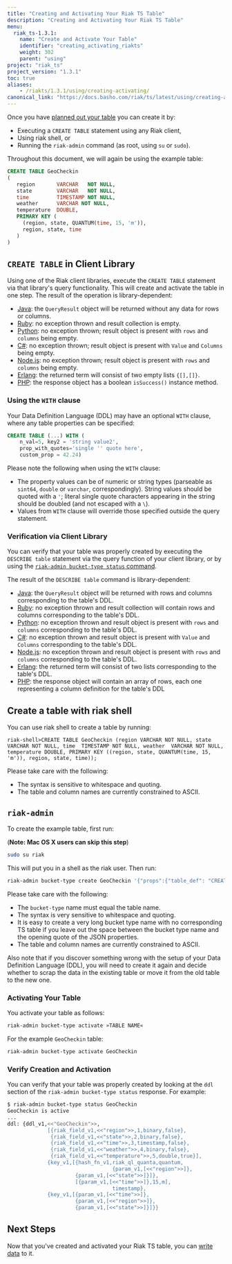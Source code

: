 ```yaml
---
title: "Creating and Activating Your Riak TS Table"
description: "Creating and Activating Your Riak TS Table"
menu:
  riak_ts-1.3.1:
    name: "Create and Activate Your Table"
    identifier: "creating_activating_riakts"
    weight: 302
    parent: "using"
project: "riak_ts"
project_version: "1.3.1"
toc: true
aliases:
    - /riakts/1.3.1/using/creating-activating/
canonical_link: "https://docs.basho.com/riak/ts/latest/using/creating-activating"
---
```



[csharp]: ../../developing/csharp#query
[erlang]: ../../developing/erlang/#query-2
[java]: ../../developing/java#query
[nodejs]: ../../developing/nodejs/#query
[php]: ../../developing/php#query
[python]: ../../developing/python#query
[ruby]: ../../developing/ruby#sql-queries
[planning]: ../planning/
[writing]: ../writingdata/


Once you have [planned out your table][planning] you can create it by:

* Executing a `CREATE TABLE` statement using any Riak client, 
* Using riak shell, or
* Running the `riak-admin` command (as root, using `su` or `sudo`).

Throughout this document, we will again be using the example table:

```sql
CREATE TABLE GeoCheckin
(
   region       VARCHAR   NOT NULL,
   state        VARCHAR   NOT NULL,
   time         TIMESTAMP NOT NULL,
   weather      VARCHAR NOT NULL,
   temperature  DOUBLE,
   PRIMARY KEY (
     (region, state, QUANTUM(time, 15, 'm')),
     region, state, time
   )
)
```


## `CREATE TABLE` in Client Library

Using one of the Riak client libraries, execute the `CREATE TABLE` statement via that library's query functionality. This will create and activate the table in one step. The result of the operation is library-dependent:

* [Java][java]: the `QueryResult` object will be returned without any data for rows or columns.
* [Ruby][ruby]: no exception thrown and result collection is empty.
* [Python][python]: no exception thrown; result object is present with `rows` and `columns` being empty.
* [C#][csharp]: no exception thrown; result object is present with `Value` and `Columns` being empty.
* [Node.js][nodejs]:  no exception thrown; result object is present with `rows` and `columns` being empty.
* [Erlang][erlang]: the returned term will consist of two empty lists `{[],[]}`.
* [PHP][php]: the response object has a boolean `isSuccess()` instance method.


### Using the `WITH` clause

Your Data Definition Language (DDL) may have an optional `WITH` clause, where any table properties can be specified:

```sql
CREATE TABLE (...) WITH (
    n_val=5, key2 = 'string value2',
    prop_with_quotes='single '' quote here',
    custom_prop = 42.24)
```

Please note the following when using the `WITH` clause:

* The property values can be of numeric or string types (parseable as
  `sint64`, `double` or `varchar`, correspondingly). String values
  should be quoted with a `'`; literal single quote characters
  appearing in the string should be doubled (and not escaped with a `\`).
* Values from `WITH` clause will override those specified outside the query statement.


### Verification via Client Library

You can verify that your table was properly created by executing the `DESCRIBE table` statement via the query function of your client library, or by using the [`riak-admin bucket-type status` command](#verify-creation-and-activation).

The result of the `DESCRIBE table` command is library-dependent:

* [Java][java]: the `QueryResult` object will be returned with rows and columns corresponding to the table's DDL.
* [Ruby][ruby]: no exception thrown and result collection will contain rows and columns corresponding to the table's DDL.
* [Python][python]: no exception thrown and result object is present with `rows` and `columns` corresponding to the table's DDL.
* [C#][csharp]: no exception thrown and result object is present with `Value` and `Columns` corresponding to the table's DDL.
* [Node.js][nodejs]:  no exception thrown and result object is present with `rows` and `columns` corresponding to the table's DDL.
* [Erlang][erlang]: the returned term will consist of two lists corresponding to the table's DDL.
* [PHP][php]: the response object will contain an array of rows, each one representing a column definition for the table's DDL


## Create a table with riak shell

You can use riak shell to create a table by running:

```
riak-shell>CREATE TABLE GeoCheckin (region VARCHAR NOT NULL, state VARCHAR NOT NULL, time  TIMESTAMP NOT NULL, weather  VARCHAR NOT NULL, temperature DOUBLE, PRIMARY KEY ((region, state, QUANTUM(time, 15, 'm')), region, state, time));
```

Please take care with the following:

* The syntax is sensitive to whitespace and quoting.
* The table and column names are currently constrained to ASCII.

## `riak-admin`

To create the example table, first run:

(**Note: Mac OS X users can skip this step**)

```bash
sudo su riak
```

This will put you in a shell as the riak user. Then run:

```sh
riak-admin bucket-type create GeoCheckin '{"props":{"table_def": "CREATE TABLE GeoCheckin (region VARCHAR NOT NULL, state VARCHAR NOT NULL, time TIMESTAMP NOT NULL, weather VARCHAR NOT NULL, temperature DOUBLE, PRIMARY KEY ((region, state, QUANTUM(time, 15, 'm')), region, state, time))"}}'
```

Please take care with the following:

* The `bucket-type` name must equal the table name.
* The syntax is very sensitive to whitespace and quoting.
* It is easy to create a very long bucket type name with no corresponding
  TS table if you leave out the space between the bucket type name
  and the opening quote of the JSON properties.
* The table and column names are currently constrained to ASCII.

Also note that if you discover something wrong with the setup of your Data Definition Language (DDL), you will need to create it again and decide whether to scrap the data in the existing table or move it from the old table to the new one.


### Activating Your Table

You activate your table as follows:

```sh
riak-admin bucket-type activate »TABLE NAME«
```

For the example `GeoCheckin` table:

```sh
riak-admin bucket-type activate GeoCheckin
```


### Verify Creation and Activation

You can verify that your table was properly created by looking at the `ddl` section of the `riak-admin bucket-type status` response. For example:

```sh
$ riak-admin bucket-type status GeoCheckin
GeoCheckin is active
...
ddl: {ddl_v1,<<"GeoCheckin">>,
             [{riak_field_v1,<<"region">>,1,binary,false},
              {riak_field_v1,<<"state">>,2,binary,false},
              {riak_field_v1,<<"time">>,3,timestamp,false},
              {riak_field_v1,<<"weather">>,4,binary,false},
              {riak_field_v1,<<"temperature">>,5,double,true}],
             {key_v1,[{hash_fn_v1,riak_ql_quanta,quantum,
                                  {param_v1,[<<"region">>]},
                      {param_v1,[<<"state">>]}]},
                      [{param_v1,[<<"time">>]},15,m],
                                  timestamp},
             {key_v1,[{param_v1,[<<"time">>]},
                      {param_v1,[<<"region">>]},
                      {param_v1,[<<"state">>]}]}}
```


## Next Steps

Now that you've created and activated your Riak TS table, you can [write data][writing] to it.